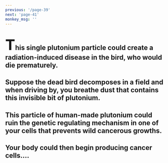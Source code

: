 ```yaml
---
previous: '/page-39'
next: 'page-41'
monkey_msg: ''
---
```


## <span style="font-size:47px;">T</span>his single plutonium particle could create a radiation-induced disease in the bird, who would die prematurely.

## Suppose the dead bird decomposes in a field and when driving by, you breathe dust that contains this invisible bit of plutonium.

## This particle of human-made plutonium could ruin the genetic regulating mechanism in one of your cells that prevents wild cancerous growths.

## Your body could then begin producing cancer cells....
